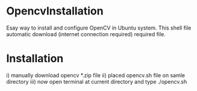 # OpencvInstallation
Esay way to install and configure OpenCV in Ubuntu system. This shell file automatic download (internet connection required)
required file.

# Installation
i)    manually download opencv *.zip file
ii)   placed opencv.sh file on samle directory
iii)  now open terminal at current directory and type ./opencv.sh

